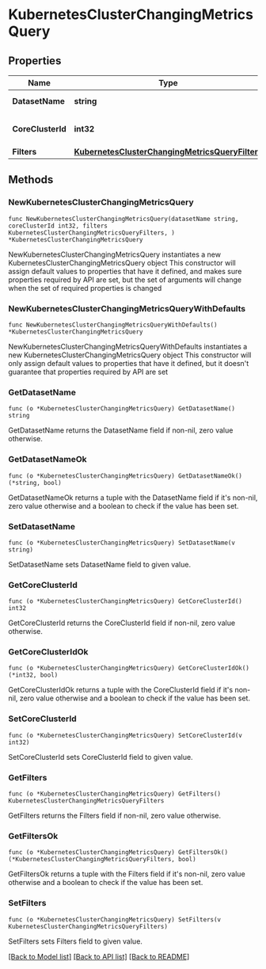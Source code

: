 # KubernetesClusterChangingMetricsQuery

## Properties

Name | Type | Description | Notes
------------ | ------------- | ------------- | -------------
**DatasetName** | **string** | Query name | 
**CoreClusterId** | **int32** | ID of Kubernetes cluster | 
**Filters** | [**KubernetesClusterChangingMetricsQueryFilters**](KubernetesClusterChangingMetricsQueryFilters.md) |  | 

## Methods

### NewKubernetesClusterChangingMetricsQuery

`func NewKubernetesClusterChangingMetricsQuery(datasetName string, coreClusterId int32, filters KubernetesClusterChangingMetricsQueryFilters, ) *KubernetesClusterChangingMetricsQuery`

NewKubernetesClusterChangingMetricsQuery instantiates a new KubernetesClusterChangingMetricsQuery object
This constructor will assign default values to properties that have it defined,
and makes sure properties required by API are set, but the set of arguments
will change when the set of required properties is changed

### NewKubernetesClusterChangingMetricsQueryWithDefaults

`func NewKubernetesClusterChangingMetricsQueryWithDefaults() *KubernetesClusterChangingMetricsQuery`

NewKubernetesClusterChangingMetricsQueryWithDefaults instantiates a new KubernetesClusterChangingMetricsQuery object
This constructor will only assign default values to properties that have it defined,
but it doesn't guarantee that properties required by API are set

### GetDatasetName

`func (o *KubernetesClusterChangingMetricsQuery) GetDatasetName() string`

GetDatasetName returns the DatasetName field if non-nil, zero value otherwise.

### GetDatasetNameOk

`func (o *KubernetesClusterChangingMetricsQuery) GetDatasetNameOk() (*string, bool)`

GetDatasetNameOk returns a tuple with the DatasetName field if it's non-nil, zero value otherwise
and a boolean to check if the value has been set.

### SetDatasetName

`func (o *KubernetesClusterChangingMetricsQuery) SetDatasetName(v string)`

SetDatasetName sets DatasetName field to given value.


### GetCoreClusterId

`func (o *KubernetesClusterChangingMetricsQuery) GetCoreClusterId() int32`

GetCoreClusterId returns the CoreClusterId field if non-nil, zero value otherwise.

### GetCoreClusterIdOk

`func (o *KubernetesClusterChangingMetricsQuery) GetCoreClusterIdOk() (*int32, bool)`

GetCoreClusterIdOk returns a tuple with the CoreClusterId field if it's non-nil, zero value otherwise
and a boolean to check if the value has been set.

### SetCoreClusterId

`func (o *KubernetesClusterChangingMetricsQuery) SetCoreClusterId(v int32)`

SetCoreClusterId sets CoreClusterId field to given value.


### GetFilters

`func (o *KubernetesClusterChangingMetricsQuery) GetFilters() KubernetesClusterChangingMetricsQueryFilters`

GetFilters returns the Filters field if non-nil, zero value otherwise.

### GetFiltersOk

`func (o *KubernetesClusterChangingMetricsQuery) GetFiltersOk() (*KubernetesClusterChangingMetricsQueryFilters, bool)`

GetFiltersOk returns a tuple with the Filters field if it's non-nil, zero value otherwise
and a boolean to check if the value has been set.

### SetFilters

`func (o *KubernetesClusterChangingMetricsQuery) SetFilters(v KubernetesClusterChangingMetricsQueryFilters)`

SetFilters sets Filters field to given value.



[[Back to Model list]](../README.md#documentation-for-models) [[Back to API list]](../README.md#documentation-for-api-endpoints) [[Back to README]](../README.md)


